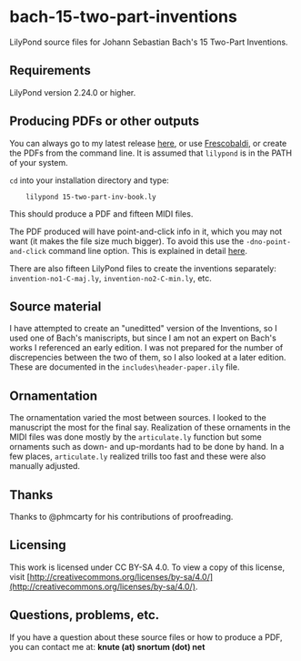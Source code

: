 # bach-15-two-part-inventions
LilyPond source files for Johann Sebastian Bach's 15 Two-Part Inventions.

## Requirements
LilyPond version 2.24.0 or higher.

## Producing PDFs or other outputs
You can always go to my latest release [here](https://github.com/ksnortum/bach-15-two-part-inventions/releases/latest), or use [Frescobaldi](https://www.frescobaldi.org/), or create the PDFs from the command line.  It is assumed that `lilypond` is in the PATH of your system.

`cd` into your installation directory and type:

        lilypond 15-two-part-inv-book.ly

This should produce a PDF and fifteen MIDI files.

The PDF produced will have point-and-click info in it, which you may not want (it makes the file size much bigger).  To avoid this use the `-dno-point-and-click` command line option.  This is explained in detail [here](https://lilypond.org/doc/v2.24/Documentation/usage/command_002dline-usage).

There are also fifteen LilyPond files to create the inventions separately: `invention-no1-C-maj.ly`, `invention-no2-C-min.ly`, etc.

## Source material
I have attempted to create an "uneditted" version of the Inventions, so I used one of Bach's maniscripts, but since I am not an expert on Bach's works I referenced an early edition.  I was not prepared for the number of discrepencies between the two of them, so I also looked at a later edition.  These are documented in the `includes\header-paper.ily` file.

## Ornamentation
The ornamentation varied the most between sources.  I looked to the manuscript the most for the final say.  Realization of these ornaments in the MIDI files was done mostly by the `articulate.ly` function but some ornaments such as down- and up-mordants had to be done by hand.  In a few places, `articulate.ly` realized trills too fast and these were also manually adjusted.

## Thanks
Thanks to @phmcarty for his contributions of proofreading.

## Licensing
This work is licensed under CC BY-SA 4.0. To view a copy of this license, visit [http://creativecommons.org/licenses/by-sa/4.0/](http://creativecommons.org/licenses/by-sa/4.0/).

## Questions, problems, etc.
If you have a question about these source files or how to produce a PDF, you can contact me at: **knute (at) snortum (dot) net**
